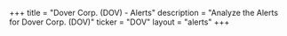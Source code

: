 +++
title = "Dover Corp. (DOV) - Alerts"
description = "Analyze the Alerts for Dover Corp. (DOV)"
ticker = "DOV"
layout = "alerts"
+++


